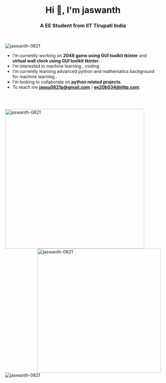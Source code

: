 <h1 align="center">Hi 👋, I'm jaswanth</h1>
<h3 align="center">A EE Student from IIT Tirupati India</h3>
<br>
<p align="left"> <img src="https://komarev.com/ghpvc/?username=jaswanth-0821&label=Profile%20views&color=0e75b6&style=flat" alt="jaswanth-0821" /> </p>

- I’m currently working on **2048 game using GUI toolkit tkinter** and **virtual wall clock using GUI toolkit tkinter**.
- I’m interested in machine learning , coding.
- I’m currently learning advanced python and mathematics background for machine learning .
- I’m looking to collaborate on **python related projects**.
- To reach me **jassu0821p@gmail.com** / **ee20b034@iittp.com**.

<br>
<br>

<p>&nbsp;<img align="left" src="https://github-readme-stats.vercel.app/api?username=jaswanth-0821&show_icons=true&locale=en" alt="jaswanth-0821" width="450" /></p>
<p><img align="right" src="https://github-readme-stats.vercel.app/api/top-langs?username=jaswanth-0821&show_icons=true&locale=en&layout=compact" alt="jaswanth-0821" heigth = "350" width ="400" /></p>
<p><img align="left" src="https://github-readme-streak-stats.herokuapp.com/?user=jaswanth-0821&" alt="jaswanth-0821" /></p>

